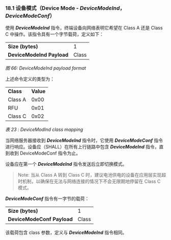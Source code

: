 ### 18.1 设备模式（Device Mode - ***DeviceModeInd***，***DeviceModeConf***）

使用 ***DeviceModeInd*** 指令，终端设备向网络表明它希望在 Class A 还是 Class C 中操作。该指令具有一个字节载荷，定义如下：

<table class="lora-table">
   <tr>
      <td><b>Size (bytes)</b></td>   
      <td>1</td>   
   </tr>
   <tr>
      <td><b>DeviceModeInd Payload</b></td>
      <td>Class</td>
   </tr>
</table>   

*图 66: DeviceModeInd payload format*

上述命令定义的类型为：

<table class="lora-table">
   <tr>
      <td><b>Class</b></td>   
      <td><b>Value</b></td>   
   </tr>
   <tr>
      <td>Class A</td>
      <td>0x00</td>
   </tr>
   <tr>
      <td>RFU</td>
      <td>0x01</td>
   </tr>
   <tr>
      <td>Class C</td>
      <td>0x02</td>
   </tr>
</table>   

*表 23 : DeviceModInd class mapping*

当网络服务器接收到 ***DeviceModeInd*** 指令时，它使用 ***DeviceModeConf*** 指令进行响应。设备应（SHALL）在所有上行链路中包含 ***DeviceModeInd*** 指令，直到收到 DeviceModeConf 指令为止。

设备应在第一个 ***DeviceModeInd*** 指令发送后立即切换模式。

>Note: 当从 Class A 转到 Class C 时，建议电池供电的设备在应用层实现超时机制，以确保在无法与网络连接的情况下不会无限期地停留在 Class C 模式。

***DeviceModeConf*** 指令有一字节的载荷：

<table class="lora-table">
   <tr>
      <td><b>Size (bytes)</b></td>   
      <td>1</td>   
   </tr>
   <tr>
      <td><b>DeviceModeConf Payload</b></td>
      <td>Class</td>
   </tr>
</table>   

该载荷包含 class 参数，定义与 ***DeviceModeInd*** 指令相同。

